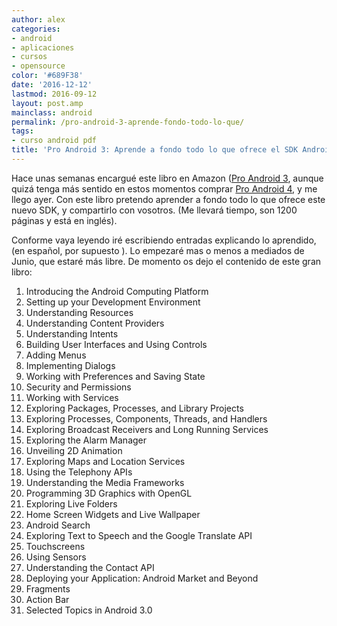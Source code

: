```yaml
---
author: alex
categories:
- android
- aplicaciones
- cursos
- opensource
color: '#689F38'
date: '2016-12-12'
lastmod: 2016-09-12
layout: post.amp
mainclass: android
permalink: /pro-android-3-aprende-fondo-todo-lo-que/
tags:
- curso android pdf
title: 'Pro Android 3: Aprende a fondo todo lo que ofrece el SDK Android 4.0'
---
```


Hace unas semanas encargué este libro en Amazon ([Pro Android 3](http://amzn.to/2cxpfZV ), aunque quizá tenga más sentido en estos momentos comprar [Pro Android 4](http://amzn.to/2cxqUO8 ), y me llego ayer. Con este libro pretendo aprender a fondo todo lo que ofrece este nuevo SDK, y compartirlo con vosotros. (Me llevará tiempo, son 1200 páginas y está en inglés).

Conforme vaya leyendo iré escribiendo entradas explicando lo aprendido, (en español, por supuesto ). Lo empezaré mas o menos a mediados de Junio, que estaré más libre. De momento os dejo el contenido de este gran libro:

<!--more--><!--ad-->

<figure>
    <amp-img on="tap:lightbox1" role="button" tabindex="0" layout="responsive"  height="500" width="456" src="https://lh3.googleusercontent.com/-kOeV7g_zZ7M/Td-CkTyKI1I/AAAAAAAAAiU/3KErtvRJIAw/s288/proAndroid3.png"></amp-img>
</figure>

  1. Introducing the Android Computing Platform
  2. Setting up your Development Environment
  3. Understanding Resources
  4. Understanding Content Providers
  5. Understanding Intents
  6. Building User Interfaces and Using Controls
  7. Adding Menus
  8. Implementing Dialogs
  9. Working with Preferences and Saving State
 10. Security and Permissions
 11. Working with Services
 12. Exploring Packages, Processes, and Library Projects
 13. Exploring Processes, Components, Threads, and Handlers
 14. Exploring Broadcast Receivers and Long Running Services
 15. Exploring the Alarm Manager
 16. Unveiling 2D Animation
 17. Exploring Maps and Location Services
 18. Using the Telephony APIs
 19. Understanding the Media Frameworks
 20. Programming 3D Graphics with OpenGL
 21. Exploring Live Folders
 22. Home Screen Widgets and Live Wallpaper
 23. Android Search
 24. Exploring Text to Speech and the Google Translate API
 25. Touchscreens
 26. Using Sensors
 27. Understanding the Contact API
 28. Deploying your Application: Android Market and Beyond
 29. Fragments
 30. Action Bar
 31. Selected Topics in Android 3.0
